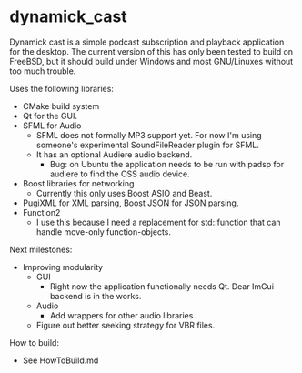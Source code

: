 # dynamick_cast

Dynamick cast is a simple podcast subscription and playback application for the desktop. The current version of this has only been tested to build on FreeBSD, but it should build under Windows and most GNU/Linuxes without too much trouble.

Uses the following libraries:
+ CMake build system
+ Qt for the GUI.
+ SFML for Audio
    - SFML does not formally MP3 support yet. For now I'm using someone's experimental SoundFileReader plugin for SFML.
    - It has an optional Audiere audio backend.
        - Bug: on Ubuntu the application needs to be run with padsp for audiere to find the OSS audio device.
+ Boost libraries for networking
    - Currently this only uses Boost ASIO and Beast.
+ PugiXML for XML parsing, Boost JSON for JSON parsing.
+ Function2
    - I use this because I need a replacement for std::function that can handle move-only function-objects.

Next milestones:
+ Improving modularity
    - GUI
        - Right now the application functionally needs Qt. Dear ImGui backend is in the works.
    - Audio
        - Add wrappers for other audio libraries.
	- Figure out better seeking strategy for VBR files.

How to build:
+ See HowToBuild.md

